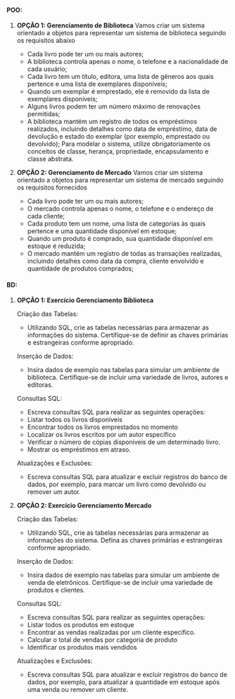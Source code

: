 #### POO:

1. **OPÇÃO 1: Gerenciamento de Biblioteca**
    Vamos criar um sistema orientado a objetos para representar um sistema de biblioteca seguindo os requisitos abaixo
    - Cada livro pode ter um ou mais autores;
    - A biblioteca controla apenas o nome, o telefone e a nacionalidade de cada usuário;
    - Cada livro tem um título, editora, uma lista de gêneros aos quais pertence e uma lista de exemplares disponíveis;
    - Quando um exemplar é emprestado, ele é removido da lista de exemplares disponíveis;
    - Alguns livros podem ter um número máximo de renovações permitidas; 
    - A biblioteca mantém um registro de todos os empréstimos realizados, incluindo detalhes como data de empréstimo, data de devolução e estado do exemplar (por exemplo, emprestado ou devolvido);
    Para modelar o sistema, utilize obrigatoriamente os conceitos de classe, herança, propriedade, encapsulamento e classe abstrata.

2. **OPÇÃO 2: Gerenciamento de Mercado**
    Vamos criar um sistema orientado a objetos para representar um sistema de mercado seguindo os requisitos fornecidos
    - Cada livro pode ter um ou mais autores;
    - O mercado controla apenas o nome, o telefone e o endereço de cada cliente;
    - Cada produto tem um nome, uma lista de categorias às quais pertence e uma quantidade disponível em estoque;
    - Quando um produto é comprado, sua quantidade disponível em estoque é reduzida;
    - O mercado mantém um registro de todas as transações realizadas, incluindo detalhes como data da compra, cliente envolvido e quantidade de produtos comprados;


#### BD:

1. **OPÇÃO 1: Exercício Gerenciamento Biblioteca**

    Criação das Tabelas:
    - Utilizando SQL, crie as tabelas necessárias para armazenar as informações do sistema. Certifique-se de definir as chaves primárias e estrangeiras conforme apropriado.

    Inserção de Dados:
    - Insira dados de exemplo nas tabelas para simular um ambiente de biblioteca. Certifique-se de incluir uma variedade de livros, autores e editoras.

    Consultas SQL:
    - Escreva consultas SQL para realizar as seguintes operações:
    - Listar todos os livros disponíveis
    - Encontrar todos os livros emprestados no momento
    - Localizar os livros escritos por um autor específico
    - Verificar o número de cópias disponíveis de um determinado livro.
    - Mostrar os empréstimos em atraso.

    Atualizações e Exclusões:
    - Escreva consultas SQL para atualizar e excluir registros do banco de dados, por exemplo, para marcar um livro como devolvido ou remover um autor.

2. **OPÇÃO 2: Exercício Gerenciamento Mercado**

    Criação das Tabelas:
    - Utilizando SQL, crie as tabelas necessárias para armazenar as informações do sistema. Defina as chaves primárias e estrangeiras conforme apropriado.

    Inserção de Dados:
    - Insira dados de exemplo nas tabelas para simular um ambiente de venda de eletrônicos. Certifique-se de incluir uma variedade de produtos e clientes.

    Consultas SQL:
    - Escreva consultas SQL para realizar as seguintes operações:
    - Listar todos os produtos em estoque
    - Encontrar as vendas realizadas por um cliente específico.
    - Calcular o total de vendas por categoria de produto
    - Identificar os produtos mais vendidos

    Atualizações e Exclusões:
    - Escreva consultas SQL para atualizar e excluir registros do banco de dados, por exemplo, para atualizar a quantidade em estoque após uma venda ou remover um cliente.

